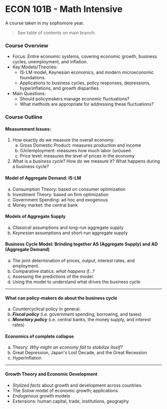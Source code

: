 # ECON 101B - Math Intensive
A course taken in my sophomore year.
> See table of contents on main branch.

### Course Overview
- Focus: Entire economic systems, covering economic growth, business cycles, unemployment, and inflation.
- Key Models/Theories:
    - IS-LM model, Keynesian economics, and modern microeconomic foundations.
    - Applications to business cycles, policy responses, depressions, hyperinflations, and growth disparities.
- Main Questions:
    - Should policymakers manage economic fluctuations?
    - What methods are appropriate for addressing these fluctuations?


### Course Outline
#### Measurement Issues:
1. How exactly do we measure the overall economy:
    <ol type="a">
    <li>Gross Domestic Product: measures production and income</li>
    <li>(Un)employment: measures how much labor (un)used</li>
    <li>Price level: measures the level of prices in the economy</li>
    </ol>
2. What is a *business cycle*? How do we measure it? What happens during a business cycle?

#### Model of Aggregate Demand: IS-LM
<ol type="a">
    <li>Consumption Theory: based on consumer optimization</li>
    <li>Investment Theory: based on firm optimization</li>
    <li>Government Spending: ad hoc and exogenous</li>
    <li>Money market: the central bank</li>
</ol>

#### Models of Aggregate Supply
<ol type="a">
    <li><i>Classical</i> assumptions and long-run aggregate supply</li>
    <li><i>Keynesian</i> assumptions and short-run aggregate supply</li>
</ol>

#### Business Cycle Model: Brinding together AS (Aggregate Supply) and AD (Aggregate Demand)
<ol type = "a">
    <li>The joint determination of prices, output, interest rates, and employment.</li>
    <li>Comparative statics: <i>what happens if...?</i></li>
    <li>Assessing the predictions of the model.</li>
    <li>Using the model to understand what drives the business cycle</li>
</ol>

---

#### What can policy-makers do about the business cycle
<ol type = "a">
    <li>Countercyclical policy in general.</li>
    <li><b><i>Fiscal policy</i></b> (i.e. government spending, borrowing, and taxes)</li>
    <li><b><i>Monetary policy</i></b> (i.e. central banks, the money supply, and interest rates)</li>
</ol>

#### Economics of complete collapse
<ol type = "a">
    <li>Theory: <i>Why might an economy fail to stabilize itself?</i></li>
    <li>Great Depression, Japan's Lost Decade, and the Great Recession</li>
    <li>Hyperinflation</li>
</ol>

---

#### Growth Theory and Economic Development
- *Stylized facts* about growth and development across countries.
- The *Solow* model of economic growth; applications
- *Endogenous* growth models
- Extensions: human capital, trade, institutions, geography